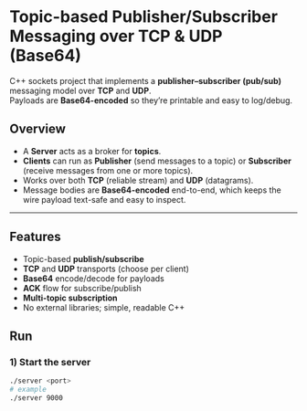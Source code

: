 # Topic-based Publisher/Subscriber Messaging over TCP & UDP (Base64)

C++ sockets project that implements a **publisher–subscriber (pub/sub)** messaging model over **TCP** and **UDP**.  
Payloads are **Base64-encoded** so they’re printable and easy to log/debug.

## Overview

- A **Server** acts as a broker for **topics**.
- **Clients** can run as **Publisher** (send messages to a topic) or **Subscriber** (receive messages from one or more topics).
- Works over both **TCP** (reliable stream) and **UDP** (datagrams).
- Message bodies are **Base64-encoded** end-to-end, which keeps the wire payload text-safe and easy to inspect.

---

## Features

- Topic-based **publish/subscribe**
- **TCP** and **UDP** transports (choose per client)
- **Base64** encode/decode for payloads
- **ACK** flow for subscribe/publish
- **Multi-topic subscription**
- No external libraries; simple, readable C++


## Run

### 1) Start the server
```bash
./server <port>
# example
./server 9000
